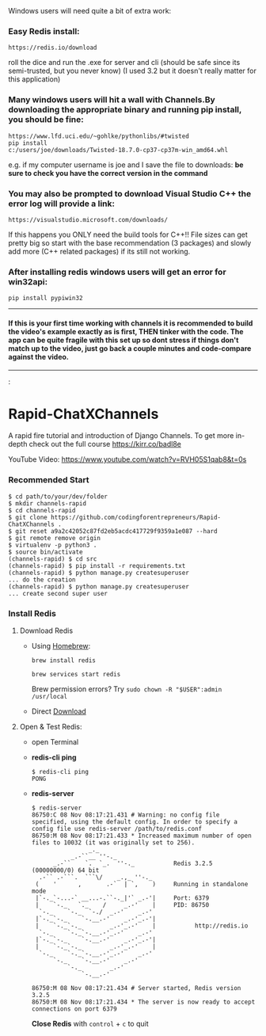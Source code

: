 <Additional Info for Windows users>
Windows users will need quite a bit of extra work:
    
### Easy Redis install:
```
https://redis.io/download 
```
roll the dice and run the .exe for server and cli 
(should be safe since its semi-trusted, but you never know)
(I used 3.2 but it doesn't really matter for this application)

### Many windows users will hit a wall with Channels.By downloading the appropriate binary and running pip install, you should be fine:
```
https://www.lfd.uci.edu/~gohlke/pythonlibs/#twisted
pip install c:/users/joe/downloads/Twisted‑18.7.0‑cp37‑cp37m‑win_amd64.whl  
```
e.g. if my computer username is joe and I save the file to downloads:
**be sure to check you have the correct version in the command**

### You may also be prompted to download Visual Studio C++ the error log will provide a link:
```
https://visualstudio.microsoft.com/downloads/
```
If this happens you ONLY need the build tools for C++!!
File sizes can get pretty big so start with the base recommendation (3 packages) and slowly add more (C++ related packages) if its still not working. 

### After installing redis windows users will get an error for win32api:
```
pip install pypiwin32
```

**********************************************************************************************
#### If this is your first time working with channels it is recommended to build the video's example exactly as is first, THEN tinker with the code. The app can be quite fragile with this set up so dont stress if things don't match up to the video, just go back a couple minutes and code-compare against the video.
**********************************************************************************************


<Original Readme>:

# Rapid-ChatXChannels
A rapid fire tutorial and introduction of Django Channels. To get more in-depth check out the full course https://kirr.co/badl8e

YouTube Video: https://www.youtube.com/watch?v=RVH05S1qab8&t=0s


### Recommended Start
```
$ cd path/to/your/dev/folder
$ mkdir channels-rapid
$ cd channels-rapid
$ git clone https://github.com/codingforentrepreneurs/Rapid-ChatXChannels .
$ git reset a9a2c42052c87fd2eb5acdc417729f9359a1e087 --hard
$ git remote remove origin
$ virtualenv -p python3 .
$ source bin/activate
(channels-rapid) $ cd src
(channels-rapid) $ pip install -r requirements.txt
(channels-rapid) $ python manage.py createsuperuser
... do the creation
(channels-rapid) $ python manage.py createsuperuser
... create second super user 
```


### Install Redis
1. Download Redis
    - Using [Homebrew](http://brew.sh):
        ```
        brew install redis

        brew services start redis
        ```
        Brew permission errors? Try `sudo chown -R "$USER":admin /usr/local`

    - Direct [Download](http://redis.io/download)

2. Open & Test Redis:
    - open Terminal

    - **redis-cli ping**
        ```
        $ redis-cli ping
        PONG
        ```

    - **redis-server**
        ```
        $ redis-server
        86750:C 08 Nov 08:17:21.431 # Warning: no config file specified, using the default config. In order to specify a config file use redis-server /path/to/redis.conf
        86750:M 08 Nov 08:17:21.433 * Increased maximum number of open files to 10032 (it was originally set to 256).
                        _._                                                  
                   _.-``__ ''-._                                             
              _.-``    `.  `_.  ''-._           Redis 3.2.5 (00000000/0) 64 bit
          .-`` .-```.  ```\/    _.,_ ''-._                                   
         (    '      ,       .-`  | `,    )     Running in standalone mode
         |`-._`-...-` __...-.``-._|'` _.-'|     Port: 6379
         |    `-._   `._    /     _.-'    |     PID: 86750
          `-._    `-._  `-./  _.-'    _.-'                                   
         |`-._`-._    `-.__.-'    _.-'_.-'|                                  
         |    `-._`-._        _.-'_.-'    |           http://redis.io        
          `-._    `-._`-.__.-'_.-'    _.-'                                   
         |`-._`-._    `-.__.-'    _.-'_.-'|                                  
         |    `-._`-._        _.-'_.-'    |                                  
          `-._    `-._`-.__.-'_.-'    _.-'                                   
              `-._    `-.__.-'    _.-'                                       
                  `-._        _.-'                                           
                      `-.__.-'                                               

        86750:M 08 Nov 08:17:21.434 # Server started, Redis version 3.2.5
        86750:M 08 Nov 08:17:21.434 * The server is now ready to accept connections on port 6379

        ```
        **Close Redis** with `control` + `c` to quit
